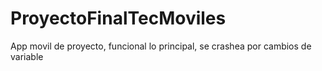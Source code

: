 # ProyectoFinalTecMoviles
App movil de proyecto, funcional lo principal, se crashea por cambios de variable
